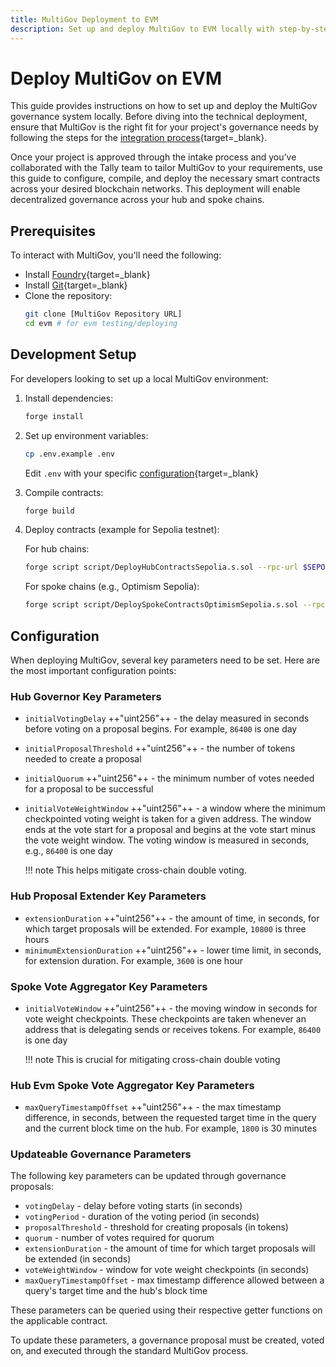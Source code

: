 ```yaml
---
title: MultiGov Deployment to EVM
description: Set up and deploy MultiGov to EVM locally with step-by-step instructions for configuring, compiling, and deploying smart contracts across chains.
---
```


# Deploy MultiGov on EVM

This guide provides instructions on how to set up and deploy the MultiGov governance system locally. Before diving into the technical deployment, ensure that MultiGov is the right fit for your project's governance needs by following the steps for the [integration process](/docs/build/contract-integrations/multigov/){target=\_blank}.

Once your project is approved through the intake process and you’ve collaborated with the Tally team to tailor MultiGov to your requirements, use this guide to configure, compile, and deploy the necessary smart contracts across your desired blockchain networks. This deployment will enable decentralized governance across your hub and spoke chains.

## Prerequisites 

To interact with MultiGov, you'll need the following:

- Install [Foundry](https://book.getfoundry.sh/getting-started/installation){target=\_blank}
- Install [Git](https://git-scm.com/downloads){target=\_blank}
- Clone the repository:
   ```bash
   git clone [MultiGov Repository URL]
   cd evm # for evm testing/deploying
   ```

## Development Setup

For developers looking to set up a local MultiGov environment:

1. Install dependencies:
   ```bash
   forge install
   ```

2. Set up environment variables:
   ```bash
   cp .env.example .env
   ```
   Edit `.env` with your specific [configuration](/docs/build/contract-integrations/multigov/deployment/#configuration){target=\_blank}

3. Compile contracts:
   ```bash
   forge build
   ```

4. Deploy contracts (example for Sepolia testnet): <!-- would be nice to cover the contracts before the deployment step -->

    For hub chains:
    ```bash
    forge script script/DeployHubContractsSepolia.s.sol --rpc-url $SEPOLIA_RPC_URL --broadcast
    ```

    For spoke chains (e.g., Optimism Sepolia):
    ```bash
    forge script script/DeploySpokeContractsOptimismSepolia.s.sol --rpc-url $OPTIMISM_SEPOLIA_RPC_URL --broadcast
    ```

## Configuration

When deploying MultiGov, several key parameters need to be set. Here are the most important configuration points:

### Hub Governor Key Parameters

- `initialVotingDelay` ++"uint256"++ - the delay measured in seconds before voting on a proposal begins. For example, `86400` is one day
- `initialProposalThreshold`  ++"uint256"++ - the number of tokens needed to create a proposal
- `initialQuorum` ++"uint256"++ - the minimum number of votes needed for a proposal to be successful
- `initialVoteWeightWindow` ++"uint256"++ - a window where the minimum checkpointed voting weight is taken for a given address. The window ends at the vote start for a proposal and begins at the vote start minus the vote weight window. The voting window is measured in seconds, e.g., `86400` is one day

    !!! note
        This helps mitigate cross-chain double voting.

### Hub Proposal Extender Key Parameters

- `extensionDuration` ++"uint256"++ - the amount of time, in seconds, for which target proposals will be extended. For example, `10800` is three hours
- `minimumExtensionDuration` ++"uint256"++ - lower time limit, in seconds, for extension duration. For example, `3600` is one hour

### Spoke Vote Aggregator Key Parameters

- `initialVoteWindow` ++"uint256"++ - the moving window in seconds for vote weight checkpoints. These checkpoints are taken whenever an address that is delegating sends or receives tokens. For example, `86400` is one day

    !!! note
        This is crucial for mitigating cross-chain double voting

### Hub Evm Spoke Vote Aggregator Key Parameters

- `maxQueryTimestampOffset` ++"uint256"++ - the max timestamp difference, in seconds, between the requested target time in the query and the current block time on the hub. For example, `1800` is 30 minutes

### Updateable Governance Parameters

The following key parameters can be updated through governance proposals:

- `votingDelay` - delay before voting starts (in seconds)
- `votingPeriod` - duration of the voting period (in seconds)
- `proposalThreshold` - threshold for creating proposals (in tokens)
- `quorum` - number of votes required for quorum
- `extensionDuration` - the amount of time for which target proposals will be extended (in seconds)
- `voteWeightWindow` - window for vote weight checkpoints (in seconds)
- `maxQueryTimestampOffset` - max timestamp difference allowed between a query's target time and the hub's block time

These parameters can be queried using their respective getter functions on the applicable contract.

To update these parameters, a governance proposal must be created, voted on, and executed through the standard MultiGov process.

